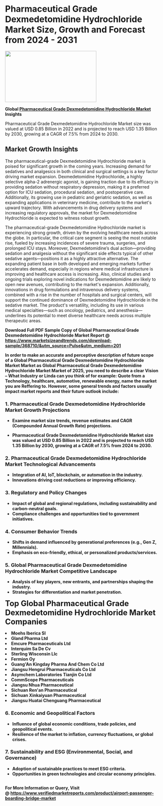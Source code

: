 <H1>Pharmaceutical Grade Dexmedetomidine Hydrochloride Market Size, Growth and Forecast from 2024 - 2031</H1><img class="aligncenter size-medium wp-image-584254" src="https://thirdeyenews.in/wp-content/uploads/2024/09/Global-Market-Research-300x168.jpeg" alt="" width="300" height="168" /><p><strong>Global&nbsp;<a href="https://www.marketsizeandtrends.com/download-sample/368710/&amp;utm_source=Pulse&amp;utm_medium=201">Pharmaceutical Grade Dexmedetomidine Hydrochloride Market</a> Insights</strong></p><p>Pharmaceutical Grade Dexmedetomidine Hydrochloride Market size was valued at USD 0.85 Billion in 2022 and is projected to reach USD 1.35 Billion by 2030, growing at a CAGR of 7.5% from 2024 to 2030.</p><p><h2>Market Growth Insights</h2> <p>The pharmaceutical-grade Dexmedetomidine Hydrochloride market is poised for significant growth in the coming years. Increasing demand for sedatives and analgesics in both clinical and surgical settings is a key factor driving market expansion. Dexmedetomidine Hydrochloride, a highly selective alpha-2 adrenergic agonist, is gaining traction due to its efficacy in providing sedation without respiratory depression, making it a preferred option for ICU sedation, procedural sedation, and postoperative care. Additionally, its growing use in pediatric and geriatric sedation, as well as expanding applications in veterinary medicine, contribute to the market's upward trajectory. With advancements in drug delivery systems and increasing regulatory approvals, the market for Dexmedetomidine Hydrochloride is expected to witness robust growth.</p> <p><strong></strong></p> <p>The pharmaceutical-grade Dexmedetomidine Hydrochloride market is experiencing strong growth, driven by the evolving healthcare needs across the globe. In particular, the critical care segment is seeing the most notable rise, fueled by increasing incidences of severe trauma, surgeries, and prolonged ICU stays. Moreover, Dexmedetomidine’s dual action—providing sedation and analgesia without the significant side effects typical of other sedative agents—positions it as a highly attractive alternative. The expanding patient base in both developed and emerging markets further accelerates demand, especially in regions where medical infrastructure is improving and healthcare access is increasing. Also, clinical studies and ongoing trials exploring novel indications for Dexmedetomidine are likely to open new avenues, contributing to the market's expansion. Additionally, innovations in drug formulations and intravenous delivery systems, combined with a rise in the number of hospitals and surgical centers, will support the continued dominance of Dexmedetomidine Hydrochloride in the sedative market. The product's versatility, including its use in various medical specialties—such as oncology, pediatrics, and anesthesia—underlines its potential to meet diverse healthcare needs across multiple therapeutic areas.</p> <p><strong></p><p><span class=""><strong>Download Full PDF Sample Copy of Global Pharmaceutical Grade Dexmedetomidine Hydrochloride Market Report</strong> @ <a href="https://www.marketsizeandtrends.com/download-sample/368710/&amp;utm_source=Pulse&amp;utm_medium=201" target="_blank">https://www.marketsizeandtrends.com/download-sample/368710/&amp;utm_source=Pulse&amp;utm_medium=201</a></span></p><p>In order to make an accurate and perceptive description of future scope of a Global&nbsp;Pharmaceutical Grade Dexmedetomidine Hydrochloride Market Market as Global&nbsp;Pharmaceutical Grade Dexmedetomidine Hydrochloride Market Market of 2025, you need to describe a clear Vision &ndash; What Industry or Linda can you think of for example: Quote from a Technology, healthcare, automotive, renewable energy, name the market you are Reffering to. However, some general trends and factors usually impact market reports and their future outlook include:</p><h3>1.&nbsp;<strong>Pharmaceutical Grade Dexmedetomidine Hydrochloride Market Growth Projections</strong></h3><ul><li>Examine market size trends, revenue estimates and CAGR (Compounded Annual Growth Rate) projections.</li><li><p>Pharmaceutical Grade Dexmedetomidine Hydrochloride Market size was valued at USD 0.85 Billion in 2022 and is projected to reach USD 1.35 Billion by 2030, growing at a CAGR of 7.5% from 2024 to 2030.</p></li></ul><h3>2.&nbsp;<strong>Pharmaceutical Grade Dexmedetomidine Hydrochloride Market Technological Advancements</strong></h3><ul><li>Integration of AI, IoT, blockchain, or automation in the industry.</li><li>Innovations driving cost reductions or improving efficiency.</li></ul><h3>3.&nbsp;<strong>Regulatory and Policy Changes</strong></h3><ul><li>Impact of global and regional regulations, including sustainability and carbon-neutral goals.</li><li>Compliance challenges and opportunities tied to government initiatives.</li></ul><h3>4.&nbsp;<strong>Consumer Behavior Trends</strong></h3><ul><li>Shifts in demand influenced by generational preferences (e.g., Gen Z, Millennials).</li><li>Emphasis on eco-friendly, ethical, or personalized products/services.</li></ul><h3>5.&nbsp;<strong>Global Pharmaceutical Grade Dexmedetomidine Hydrochloride Market Competitive Landscape</strong></h3><ul><li>Analysis of key players, new entrants, and partnerships shaping the industry.</li><li>Strategies for differentiation and market penetration.</li></ul><p data-pm-slice="1 1 []"><span style="color: inherit; font-family: inherit; font-size: 25px;">Top Global Pharmaceutical Grade Dexmedetomidine Hydrochloride Market Companies</span></p><div class="" data-test-id=""><p><li>Moehs Iberica Sl</li><li> Gland Pharma Ltd</li><li> Emcure Pharmaceuticals Ltd</li><li> Interquim Sa De Cv</li><li> Sterling Wisconsin Llc</li><li> Fermion Oy</li><li> Guang'An Kingday Pharma And Chem Co Ltd</li><li> Jiangsu Hengrui Pharmaceuticals Co Ltd</li><li> Asymchem Laboratories Tianjin Co Ltd</li><li> CommScope Pharmaceuticals</li><li> Jiangsu Nhua Pharmaceutical</li><li> Sichuan Ren'an Pharmaceutical</li><li> Sichuan Xinkaiyuan Pharmaceutical</li><li> Jiangsu Huatai Chenguang Pharmaceutical</li></p></div><h3>6.&nbsp;<strong>Economic and Geopolitical Factors</strong></h3><ul><li>Influence of global economic conditions, trade policies, and geopolitical events.</li><li>Resilience of the market to inflation, currency fluctuations, or global crises.</li></ul><h3>7.&nbsp;<strong>Sustainability and ESG (Environmental, Social, and Governance)</strong></h3><ul><li>Adoption of sustainable practices to meet ESG criteria.</li><li>Opportunities in green technologies and circular economy principles.</li></ul><h2><strong style="font-size: 14px;">For More Information or Query, Visit @&nbsp;</strong><a style="background-color: #ffffff; font-size: 14px;" href="https://www.marketsizeandtrends.com/report/pharmaceutical-grade-dexmedetomidine-hydrochloride-market/" target="_blank">https://www.verifiedmarketreports.com/product/airport-passenger-boarding-bridge-market</a></h2>

